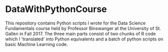 # DataWithPythonCourse

This repository contains Python scripts I wrote for the Data Science Fundamentals course held by Professor Binswanger at the University of St. Gallen in Fall 2017. The three main parts consist of two chunks of R code which I 'translated' into Python equivalents and a batch of python scripts on basic Machine Learning code.
